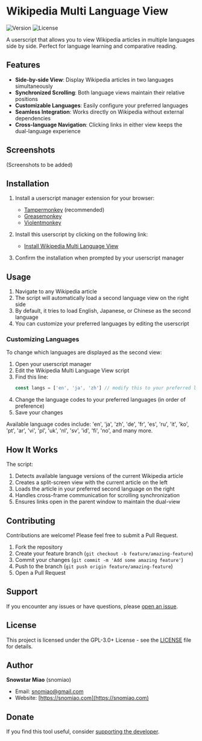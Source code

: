 # Wikipedia Multi Language View

![Version](https://img.shields.io/badge/version-0.0.6-blue)
![License](https://img.shields.io/badge/license-GPL--3.0%2B-green)

A userscript that allows you to view Wikipedia articles in multiple languages side by side. Perfect for language learning and comparative reading.

## Features

- **Side-by-side View**: Display Wikipedia articles in two languages simultaneously
- **Synchronized Scrolling**: Both language views maintain their relative positions
- **Customizable Languages**: Easily configure your preferred languages
- **Seamless Integration**: Works directly on Wikipedia without external dependencies
- **Cross-language Navigation**: Clicking links in either view keeps the dual-language experience

## Screenshots

(Screenshots to be added)

## Installation

1. Install a userscript manager extension for your browser:
   - [Tampermonkey](https://www.tampermonkey.net/) (recommended)
   - [Greasemonkey](https://www.greasespot.net/)
   - [Violentmonkey](https://violentmonkey.github.io/)

2. Install this userscript by clicking on the following link:
   - [Install Wikipedia Multi Language View](https://github.com/snomiao/multilang-wiki/raw/main/multilang-wiki.user.js)

3. Confirm the installation when prompted by your userscript manager

## Usage

1. Navigate to any Wikipedia article
2. The script will automatically load a second language view on the right side
3. By default, it tries to load English, Japanese, or Chinese as the second language
4. You can customize your preferred languages by editing the userscript

### Customizing Languages

To change which languages are displayed as the second view:

1. Open your userscript manager
2. Edit the Wikipedia Multi Language View script
3. Find this line:
   ```javascript
   const langs = ['en', 'ja', 'zh'] // modify this to your preferred languages
   ```
4. Change the language codes to your preferred languages (in order of preference)
5. Save your changes

Available language codes include: 'en', 'ja', 'zh', 'de', 'fr', 'es', 'ru', 'it', 'ko', 'pt', 'ar', 'vi', 'pl', 'uk', 'nl', 'sv', 'id', 'fi', 'no', and many more.

## How It Works

The script:
1. Detects available language versions of the current Wikipedia article
2. Creates a split-screen view with the current article on the left
3. Loads the article in your preferred second language on the right
4. Handles cross-frame communication for scrolling synchronization
5. Ensures links open in the parent window to maintain the dual-view

## Contributing

Contributions are welcome! Please feel free to submit a Pull Request.

1. Fork the repository
2. Create your feature branch (`git checkout -b feature/amazing-feature`)
3. Commit your changes (`git commit -m 'Add some amazing feature'`)
4. Push to the branch (`git push origin feature/amazing-feature`)
5. Open a Pull Request

## Support

If you encounter any issues or have questions, please [open an issue](https://github.com/snomiao/multilang-wiki/issues).

## License

This project is licensed under the GPL-3.0+ License - see the [LICENSE](LICENSE) file for details.

## Author

**Snowstar Miao** (snomiao)
- Email: [snomiao@gmail.com](mailto:snomiao@gmail.com)
- Website: [https://snomiao.com](https://snomiao.com)

## Donate

If you find this tool useful, consider [supporting the developer](https://snomiao.com/donate).